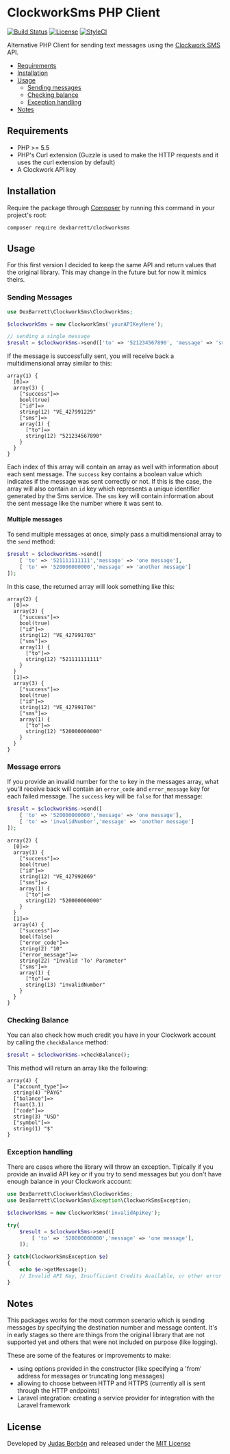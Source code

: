 # ClockworkSms PHP Client
[![Build Status](https://travis-ci.org/dexbarrett/clockworksms.svg?branch=master)](https://travis-ci.org/dexbarrett/clockworksms)
[![License](https://poser.pugx.org/dexbarrett/clockworksms/license)](https://packagist.org/packages/dexbarrett/clockworksms)
[![StyleCI](https://styleci.io/repos/75573640/shield?branch=master)](https://styleci.io/repos/75573640)

Alternative PHP Client for sending text messages using the  [Clockwork SMS](https://www.clockworksms.com/) API.

*   [Requirements](#requirements)
*   [Installation](#installation)
*   [Usage](#usage)
      *   [Sending messages](#sending-messages)
      *   [Checking balance](#checking-balance)
      *   [Exception handling](#exception-handling)
* [Notes](#notes)

## Requirements
*   PHP >= 5.5
*   PHP's Curl extension (Guzzle is used to make the HTTP requests and it uses the curl extension by default)
*   A Clockwork API key

## Installation
Require the package through [Composer](https://getcomposer.org/download) by running this command in your project's root:
```
composer require dexbarrett/clockworksms
```

## Usage
For this first version I decided to keep the same API and return values that the original library. This may change in the future but for now it mimics theirs.

### Sending Messages

```php
use DexBarrett\ClockworkSms\ClockworkSms;

$clockworkSms = new ClockworkSms('yourAPIKeyHere');

// sending a single message
$result = $clockworkSms->send(['to' => '521234567890', 'message' => 'sms text here']);
```

If the message is successfully sent, you will receive back a multidimensional array similar to this:

```
array(1) {
  [0]=>
  array(3) {
    ["success"]=>
    bool(true)
    ["id"]=>
    string(12) "VE_427991229"
    ["sms"]=>
    array(1) {
      ["to"]=>
      string(12) "521234567890"
    }
  }
}
```
Each index of this array will contain an array as well with information about each sent message. The `success` key contains a boolean value which indicates if the message was sent correctly or not. If this is the case, the array will also contain an `id` key which represents a unique identifier generated by the Sms service. The `sms` key will contain information about the sent message like the number where it was sent to.

#### Multiple messages
To send multiple messages at once, simply pass a multidimensional array to the `send` method:

```php
$result = $clockworkSms->send([
    [ 'to' => '521111111111','message' => 'one message'],
    [ 'to' => '520000000000','message' => 'another message']
]);
```

In this case, the returned array will look something like this:

```
array(2) {
  [0]=>
  array(3) {
    ["success"]=>
    bool(true)
    ["id"]=>
    string(12) "VE_427991703"
    ["sms"]=>
    array(1) {
      ["to"]=>
      string(12) "521111111111"
    }
  }
  [1]=>
  array(3) {
    ["success"]=>
    bool(true)
    ["id"]=>
    string(12) "VE_427991704"
    ["sms"]=>
    array(1) {
      ["to"]=>
      string(12) "520000000000"
    }
  }
}

```
### Message errors
If you provide an invalid number for the `to` key in the messages array, what you'll receive back will contain an `error_code` and `error_message` key for each failed message. The `success` key will be `false` for that message:

```php
$result = $clockworkSms->send([
    [ 'to' => '520000000000','message' => 'one message'],
    [ 'to' => 'invalidNumber','message' => 'another message']
]);
```

```
array(2) {
  [0]=>
  array(3) {
    ["success"]=>
    bool(true)
    ["id"]=>
    string(12) "VE_427992069"
    ["sms"]=>
    array(1) {
      ["to"]=>
      string(12) "520000000000"
    }
  }
  [1]=>
  array(4) {
    ["success"]=>
    bool(false)
    ["error_code"]=>
    string(2) "10"
    ["error_message"]=>
    string(22) "Invalid 'To' Parameter"
    ["sms"]=>
    array(1) {
      ["to"]=>
      string(13) "invalidNumber"
    }
  }
}

```

### Checking Balance

You can also check how much credit you have in your Clockwork account by calling the `checkBalance` method:

``` php
$result = $clockworkSms->checkBalance();
```

This method will return an array like the following:
```
array(4) {
  ["account_type"]=>
  string(4) "PAYG"
  ["balance"]=>
  float(3.1)
  ["code"]=>
  string(3) "USD"
  ["symbol"]=>
  string(1) "$"
}
```

### Exception handling
There are cases where the library will throw an exception. Tipically if you provide an invalid API key or if you try to send messages but you don't have enough balance in your Clockwork account:

```php
use DexBarrett\ClockworkSms\ClockworkSms;
use DexBarrett\ClockworkSms\Exception\ClockworkSmsException;

$clockworkSms = new ClockworkSms('invalidApiKey');

try{
    $result = $clockworkSms->send([
        [ 'to' => '520000000000','message' => 'one message'],
    ]);

} catch(ClockworkSmsException $e)
{
    echo $e->getMessage();
    // Invalid API Key, Insufficient Credits Available, or other error
}
```
## Notes

This packages works for the most common scenario which is sending messages by specifying the destination number and message content. It's in early stages so there are things from the original library that are not supported yet and others that were not included on purpose (like logging).

These are some of the features or improvements to make:
*   using options provided in the constructor (like specifying a 'from' address for messages or truncating long messages)
*   allowing to choose between HTTP and HTTPS (currently all is sent through the HTTP endpoints)
*   Laravel integration: creating a service provider for integration with the Laravel framework

## License
Developed by [Judas Borbón](https://jborbon.me) and released under the [MIT License](https://github.com/dexbarrett/clockworksms/blob/master/LICENSE.md)